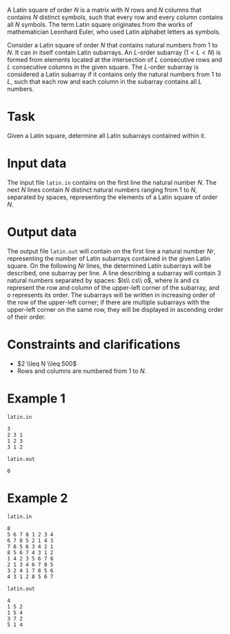 A Latin square of order $N$ is a matrix with $N$ rows and $N$ columns that contains $N$ distinct symbols, such that every row and every column contains all $N$ symbols. The term Latin square originates from the works of mathematician Leonhard Euler, who used Latin alphabet letters as symbols.

Consider a Latin square of order $N$ that contains natural numbers from $1$ to $N$. It can in itself contain Latin subarrays. An $L$-order subarray ($1 < L < N$) is formed from elements located at the intersection of $L$ consecutive rows and $L$ consecutive columns in the given square. The $L$-order subarray is considered a Latin subarray if it contains only the natural numbers from $1$ to $L$, such that each row and each column in the subarray contains all $L$ numbers.

# Task

Given a Latin square, determine all Latin subarrays contained within it.

# Input data

The input file `latin.in` contains on the first line the natural number $N$. The next $N$ lines contain $N$ distinct natural numbers ranging from $1$ to $N$, separated by spaces, representing the elements of a Latin square of order $N$.

# Output data

The output file `latin.out` will contain on the first line a natural number $Nr$, representing the number of Latin subarrays contained in the given Latin square. On the following $Nr$ lines, the determined Latin subarrays will be described, one subarray per line. A line describing a subarray will contain $3$ natural numbers separated by spaces: $ls\\ cs\\ o$, where $ls$ and $cs$ represent the row and column of the upper-left corner of the subarray, and $o$ represents its order. The subarrays will be written in increasing order of the row of the upper-left corner; if there are multiple subarrays with the upper-left corner on the same row, they will be displayed in ascending order of their order.

# Constraints and clarifications

* $2 \\leq N \\leq 500$
* Rows and columns are numbered from $1$ to $N$.

# Example 1

`latin.in`
```
3
2 3 1
1 2 3
3 1 2
```

`latin.out`
```
0
```

# Example 2

`latin.in`
```
8
5 6 7 8 1 2 3 4
6 7 8 5 2 1 4 3
7 8 5 6 3 4 2 1
8 5 6 7 4 3 1 2
1 4 2 3 5 6 7 8
2 1 3 4 6 7 8 5
3 2 4 1 7 8 5 6
4 3 1 2 8 5 6 7
```

`latin.out`
```
4
1 5 2
1 5 4
3 7 2
5 1 4
```
